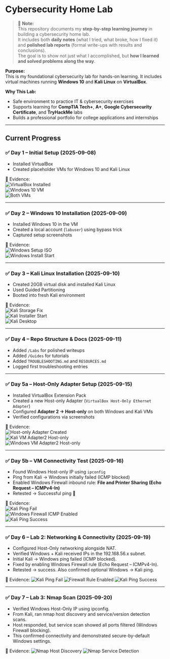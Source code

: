 # Cybersecurity Home Lab

> 📘 **Note:**  
> This repository documents my **step-by-step learning journey** in building a cybersecurity home lab.  
> It includes both **daily notes** (what I tried, what broke, how I fixed it) and **polished lab reports** (formal write-ups with results and conclusions).  
> The goal is to show not just what I accomplished, but **how I learned and solved problems along the way**.


**Purpose:**  
This is my foundational cybersecurity lab for hands-on learning. It includes virtual machines running **Windows 10** and **Kali Linux** on **VirtualBox**.

**Why This Lab:**  
- Safe environment to practice IT & cybersecurity exercises  
- Supports learning for **CompTIA Tech+**, **A+**, **Google Cybersecurity Certificate**, and **TryHackMe** labs  
- Builds a professional portfolio for college applications and internships  

---

## Current Progress

### ✅ Day 1 – Initial Setup (2025-09-08)
- Installed VirtualBox  
- Created placeholder VMs for Windows 10 and Kali Linux  

📸 Evidence:  
![VirtualBox Installed](Screenshots/VirtualBox_7.2_Installed_2025-09-08.png)  
![Windows 10 VM](Screenshots/Windows10_VM_Created_2025-09-08.png)  
![Both VMs](Screenshots/Placeholder_VMs_2025-09-08.png)  

---

### ✅ Day 2 – Windows 10 Installation (2025-09-09)
- Installed Windows 10 in the VM  
- Created a local account (`labuser`) using bypass trick  
- Captured setup screenshots  

📸 Evidence:  
![Windows Setup ISO](Screenshots/Win10_VM_ISO_Mounted_2025-09-09.png)  
![Windows Install Start](Screenshots/Win10_Install_Start_2025-09-09.png)  

---

### ✅ Day 3 – Kali Linux Installation (2025-09-10)
- Created 20GB virtual disk and installed Kali Linux  
- Used Guided Partitioning  
- Booted into fresh Kali environment  

📸 Evidence:  
![Kali Storage Fix](Screenshots/Kali_VM_Storage_Fix_2025-09-10.png)  
![Kali Installer Start](Screenshots/Kali_Install_Start_2025-09-10.png)  
![Kali Desktop](Screenshots/Kali_Installed_Desktop_2025-09-10.png)  

---

### ✅ Day 4 – Repo Structure & Docs (2025-09-11)
- Added `/Labs` for polished writeups  
- Added `/Guides` for tutorials  
- Added `TROUBLESHOOTING.md` and `RESOURCES.md`  
- Logged first troubleshooting entries  

---

### ✅ Day 5a – Host-Only Adapter Setup (2025-09-15)
- Installed VirtualBox Extension Pack  
- Created a new Host-only Adapter (`VirtualBox Host-Only Ethernet Adapter`)  
- Configured **Adapter 2 → Host-only** on both Windows and Kali VMs  
- Verified configurations via screenshots  

📸 Evidence:  
![Host-only Adapter Created](Screenshots/Host_Only_Adapter_Created_2025-09-15.png)  
![Kali VM Adapter2 Host-only](Screenshots/Kali_VM_Adapter2_HostOnly_2025-09-15.png)  
![Windows VM Adapter2 Host-only](Screenshots/Windows_VM_Adapter2_HostOnly_2025-09-15.png)  

---

### ✅ Day 5b – VM Connectivity Test (2025-09-16)
- Found Windows Host-only IP using `ipconfig`  
- Ping from Kali → Windows initially failed (ICMP blocked)  
- Enabled Windows Firewall inbound rule: **File and Printer Sharing (Echo Request – ICMPv4-In)**  
- Retested → Successful ping 🎉  

📸 Evidence:  
![Kali Ping Fail](Screenshots/Kali_Ping_Windows_Fail_2025-09-16.png)  
![Windows Firewall ICMP Enabled](Screenshots/Windows_Firewall_ICMP_Enable_2025-09-16.png)  
![Kali Ping Success](Screenshots/Kali_Ping_Windows_Success_2025-09-16.png)  

---

### ✅ Day 6 – Lab 2: Networking & Connectivity (2025-09-19)
- Configured Host-Only networking alongside NAT.
- Verified Windows + Kali received IPs in the 192.168.56.x subnet.
- Initial Kali → Windows ping failed (ICMP blocked).
- Fixed by enabling Windows Firewall rule (Echo Request – ICMPv4-In).
- Retested → success. Also confirmed optional Windows → Kali ping.

📸 Evidence:
![Kali Ping Fail](Screenshots/Kali_Ping_Windows_Fail_2025-09-16.png)
![Firewall Rule Enabled](Screenshots/Windows_Firewall_ICMP_Enable_2025-09-16.png)
![Kali Ping Success](Screenshots/Kali_Ping_Windows_Success_2025-09-16.png)

---

### ✅ Day 7 – Lab 3: Nmap Scan (2025-09-20)
- Verified Windows Host-Only IP using ipconfig.
- From Kali, ran nmap host discovery and service/version detection scans.
- Host responded, but service scan showed all ports filtered (Windows Firewall blocking).
- This confirmed connectivity and demonstrated secure-by-default Windows settings.

📸 Evidence:
![Nmap Host Discovery](Screenshots/Kali_Nmap_HostDiscovery_2025-09-20.png)
![Nmap Service Detection](Screenshots/Kali_Nmap_ServiceScan_2025-09-20.png)
